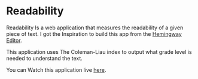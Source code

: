 # Readability

Readability Is a web application that measures the readability of a given piece of text.
I got the Inspiration to build this app from the [Hemingway Editor](http://www.hemingwayapp.com/).

This application uses The Coleman-Liau index to output what grade level is needed to understand the text.

You can Watch this application live [here](http://www.mojpm.github.io/readability/).
